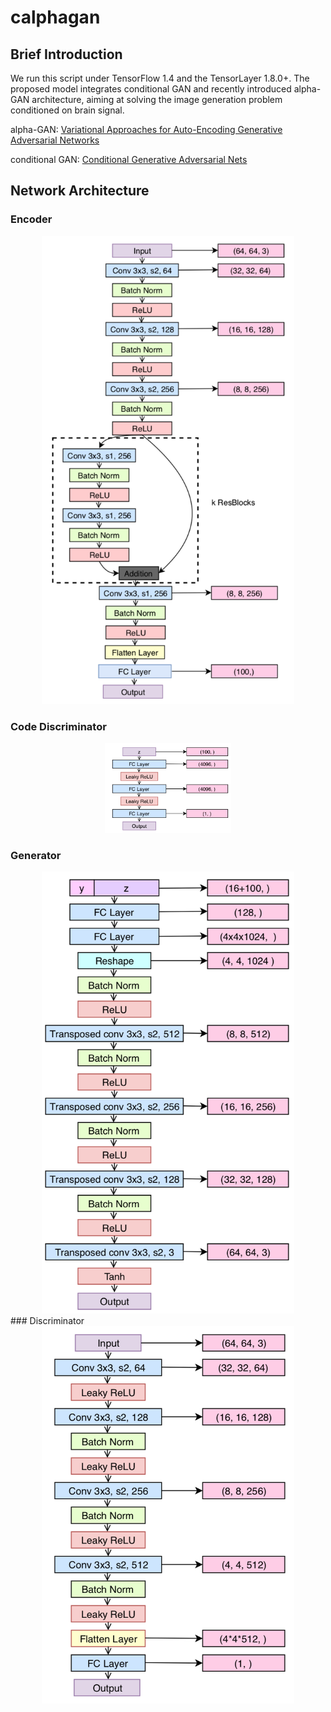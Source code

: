 # calphagan
## Brief Introduction
We run this script under TensorFlow 1.4 and the TensorLayer 1.8.0+. The proposed model integrates conditional GAN and recently introduced alpha-GAN architecture, aiming at solving the image generation problem conditioned on brain signal.

alpha-GAN: [Variational Approaches for Auto-Encoding Generative Adversarial Networks](https://arxiv.org/abs/1706.04987)

conditional GAN: [Conditional Generative Adversarial Nets](https://arxiv.org/abs/1411.1784)

## Network Architecture
### Encoder
<div align="center">
	<img src="imgs/encoder.png" width="80%" height="30%"/>
</div>
</a>

### Code Discriminator
<div align="center">
	<img src="imgs/codediscriminator.png" width="40%" height="30%"/>
</div>
</a>

### Generator
<div align="center">
	<img src="imgs/generator.png" width="80%" height="30%"/>
</div>
</a>
### Discriminator
<div align="center">
	<img src="imgs/discriminator.png" width="80%" height="30%"/>
</div>
</a>
